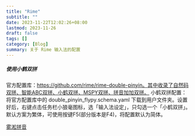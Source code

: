 ```yaml
---
title: "Rime"
subtitle: ""
date: 2023-11-22T12:02:26+08:00
lastmod: 2023-11-26
draft: false
tags: []
category: [Blog]
summary: 关于 Rime 输入法的配置
---
```


##### 使用小鹤双拼

官方配置库：https://github.com/rime/rime-double-pinyin。其中收录了自然码双拼、智能ABC双拼、小鹤双拼、MSPY双拼、拼音加加双拼。
小鹤双拼配置：将官方配置库中的 double_pinyin_flypy.schema.yaml 下载到用户文件夹。设置好后，右键点击任务栏小狼毫图标，选「输入法设定」，只勾选一个「小鹤双拼」。默认方案为繁体，可使用按键F5(部分版本是F4)，将配置默认为简体。



[雾淞拼音](https://dvel.me/posts/rime-ice/#%e5%9f%ba%e6%9c%ac%e5%a5%97%e8%b7%af)
